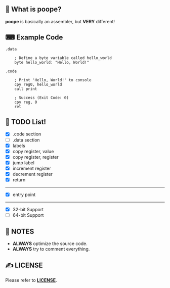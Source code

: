 ## 💩 What is poope?
**poope** is basically an assembler, but **VERY** different!

## ⌨ Example Code
```
.data

	; Define a byte variable called hello_world
	byte hello_world: "Hello, World!"

.code

	; Print 'Hello, World!' to console
	cpy reg0, hello_world
	call print

	; Success (Exit Code: 0)
	cpy reg, 0
	ret
```

## 🚀 TODO List!
- [x] .code section
- [ ] .data section
- [x] labels
- [x] copy register, value
- [x] copy register, register
- [x] jump label
- [x] increment register
- [x] decrement register
- [x] return
---
- [x] entry point
---
- [x] 32-bit Support
- [ ] 64-bit Support

## 📝 NOTES
- **ALWAYS** optimize the source code.
- **ALWAYS** try to comment everything.

## ✍ LICENSE
Please refer to [**LICENSE**](https://github.com/ryaangu/poope/blob/main/LICENSE).
